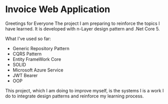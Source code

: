 # Invoice Web Application

Greetings for Everyone
The project I am preparing to reinforce the topics I have learned.
It is developed with n-Layer design pattern and .Net Core 5.

What I've used so far:

- Generic Repository Pattern
- CQRS Pattern
- Entity FrameWork Core
- SOLID
- Microsoft Azure Service
- JWT Bearer
- OOP

This project, which I am doing to improve myself, is the systems I is a work I do to integrate design patterns and reinforce my learning process.
